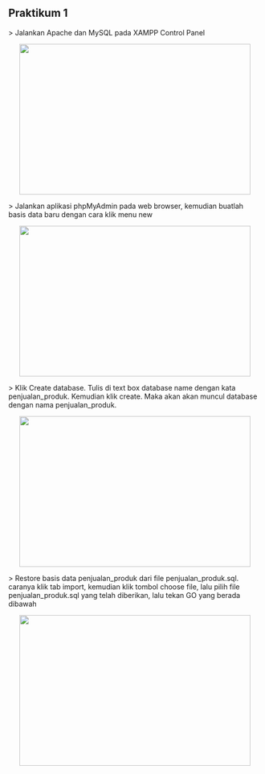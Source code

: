 <H2>Praktikum 1</H2>
> Jalankan Apache dan MySQL pada XAMPP Control Panel
<p align="center">
  <img width="460" height="300" src="https://i.imgur.com/QWZ91Oc.png">
</p>
> Jalankan aplikasi phpMyAdmin pada web browser, kemudian buatlah basis data baru dengan cara klik menu new
<p align="center">
  <img width="460" height="300" src="https://i.imgur.com/1DSpqY1.png">
</p>
> Klik Create database. Tulis di text box database name dengan kata penjualan_produk. Kemudian klik create. Maka akan akan muncul database dengan nama penjualan_produk.
<p align="center">
  <img width="460" height="300" src="https://i.imgur.com/1DSpqY1.png">
</p>
> Restore basis data penjualan_produk dari file penjualan_produk.sql. caranya klik tab import, kemudian klik tombol choose file, lalu pilih file penjualan_produk.sql yang telah diberikan, lalu tekan GO yang berada dibawah
<p align="center">
  <img width="460" height="300" src="https://i.imgur.com/UpbKIcj.png">
</p>
